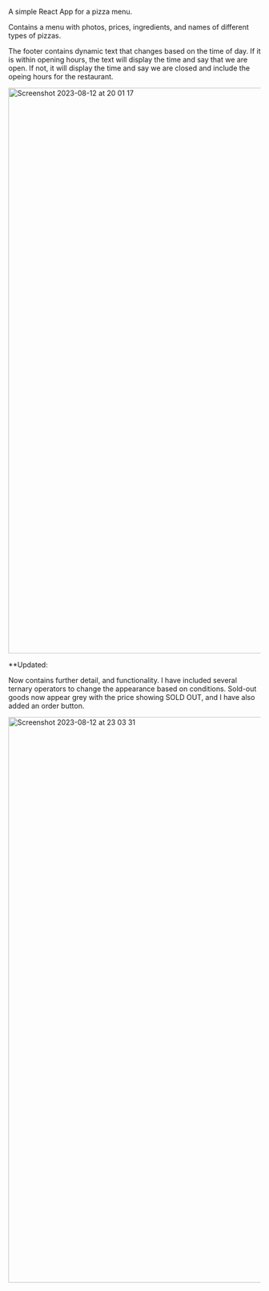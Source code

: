 A simple React App for a pizza menu.

Contains a menu with photos, prices, ingredients, and names of different types of pizzas.

The footer contains dynamic text that changes based on the time of day. 
If it is within opening hours, the text will display the time and say that we are open.
If not, it will display the time and say we are closed and include the opeing hours for the restaurant.


<img width="1130" alt="Screenshot 2023-08-12 at 20 01 17" src="https://github.com/lesliemw/Pizza_Menu/assets/114259884/07e5da76-877d-48b1-ac16-575b7f27c2a5">

**Updated:

Now contains further detail, and functionality. I have included several ternary operators to change the appearance based on conditions.
Sold-out goods now appear grey with the price showing SOLD OUT, and I have also added an order button.

<img width="1130" alt="Screenshot 2023-08-12 at 23 03 31" src="https://github.com/lesliemw/Pizza_Menu/assets/114259884/cdb171c5-9447-496b-81b2-e467a08af0f6">
